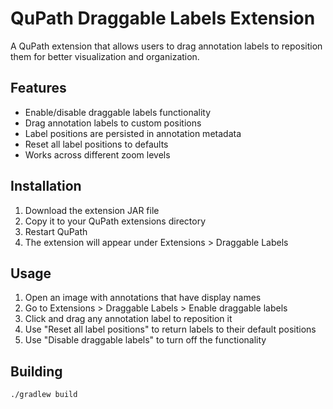 # QuPath Draggable Labels Extension

A QuPath extension that allows users to drag annotation labels to reposition them for better visualization and organization.

## Features

- Enable/disable draggable labels functionality
- Drag annotation labels to custom positions
- Label positions are persisted in annotation metadata
- Reset all label positions to defaults
- Works across different zoom levels

## Installation

1. Download the extension JAR file
2. Copy it to your QuPath extensions directory
3. Restart QuPath
4. The extension will appear under Extensions > Draggable Labels

## Usage

1. Open an image with annotations that have display names
2. Go to Extensions > Draggable Labels > Enable draggable labels
3. Click and drag any annotation label to reposition it
4. Use "Reset all label positions" to return labels to their default positions
5. Use "Disable draggable labels" to turn off the functionality

## Building

```bash
./gradlew build